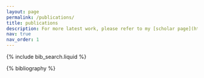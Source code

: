 ```yaml
---
layout: page
permalink: /publications/
title: publications
description: For more latest work, please refer to my [scholar page](https://scholar.google.com/citations?hl=en&user=l5NEL4wAAAAJ&view_op=list_works&sortby=pubdate).
nav: true
nav_order: 1
---
```


<!-- _pages/publications.md -->

<!-- Bibsearch Feature -->

{% include bib_search.liquid %}

<div class="publications">

{% bibliography %}

</div>
